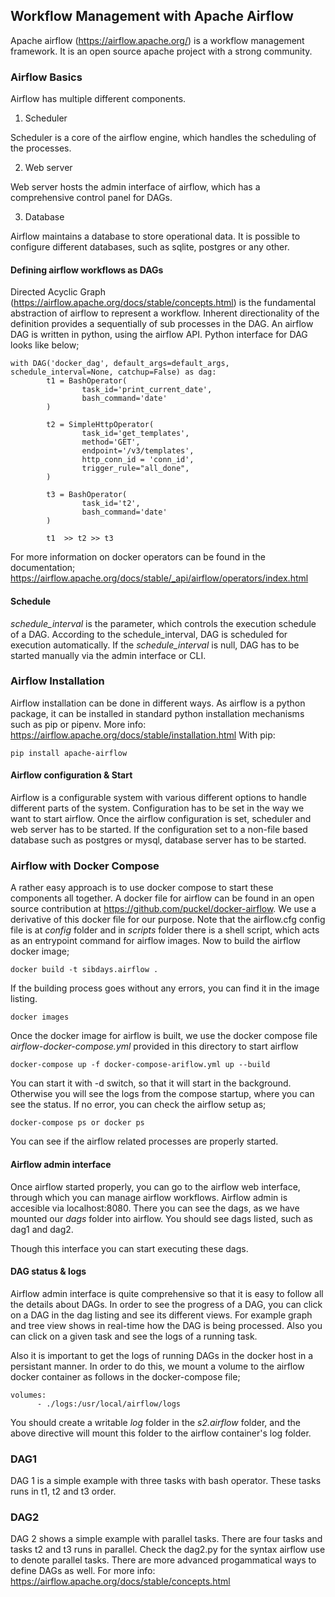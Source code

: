 ## Workflow Management with Apache Airflow

Apache airflow (https://airflow.apache.org/) is a workflow management framework. It is an open source apache project with a strong community.

### Airflow Basics

Airflow has multiple different components.

1. Scheduler

Scheduler is a core of the airflow engine, which handles the scheduling of the processes.

2. Web server

Web server hosts the admin interface of airflow, which has a comprehensive control panel for DAGs.

3. Database

Airflow maintains a database to store operational data. It is possible to configure different databases, such as sqlite, postgres or any other.


#### Defining airflow workflows as DAGs

Directed Acyclic Graph (https://airflow.apache.org/docs/stable/concepts.html) is the fundamental abstraction of airflow to represent a workflow. Inherent directionality of the definition provides a sequentially of sub processes in the DAG.
An airflow DAG is written in python, using the airflow API. Python interface for DAG looks like below;

```
with DAG('docker_dag', default_args=default_args, schedule_interval=None, catchup=False) as dag:
        t1 = BashOperator(
                task_id='print_current_date',
                bash_command='date'
        )
    
        t2 = SimpleHttpOperator(
                task_id='get_templates',
                method='GET',
                endpoint='/v3/templates',
                http_conn_id = 'conn_id',
                trigger_rule="all_done",
        )

        t3 = BashOperator(
                task_id='t2',
                bash_command='date'
        )

        t1  >> t2 >> t3

```

For more information on docker operators can be found in the documentation; https://airflow.apache.org/docs/stable/_api/airflow/operators/index.html

#### Schedule
*schedule_interval* is the parameter, which controls the execution schedule of a DAG. According to the schedule_interval, DAG is scheduled for execution automatically. If the *schedule_interval* is null, DAG has to be started manually via the admin interface or CLI.



### Airflow Installation 

Airflow installation can be done in different ways. As airflow is a python package, it can be installed in standard python installation mechanisms such as pip or pipenv.
More info: https://airflow.apache.org/docs/stable/installation.html
With pip:
```
pip install apache-airflow
```

#### Airflow configuration & Start

Airflow is a configurable system with various different options to handle different parts of the system. Configuration has to be set in the way we want to start airflow.
Once the airflow configuration is set, scheduler and web server has to be started. If the configuration set to a non-file based database such as postgres or mysql, database server has to be started.


### Airflow with Docker Compose

A rather easy approach is to use docker compose to start these components all together. A docker file for airflow can be found in an open source contribution at https://github.com/puckel/docker-airflow.
We use a derivative of this docker file for our purpose. Note that the airflow.cfg config file is at *config* folder and in *scripts* folder there is a shell script, which acts as an entrypoint command for airflow images.
Now to build the airflow docker image;

```
docker build -t sibdays.airflow .
```

If the building process goes without any errors, you can find it in the image listing. 

```
docker images
```


Once the docker image for airflow is built, we use the docker compose file *airflow-docker-compose.yml* provided in this directory to start airflow 


```
docker-compose up -f docker-compose-ariflow.yml up --build
```

You can start it with -d switch, so that it will start in the background. Otherwise you will see the logs from the compose startup, where you can see the status. If no error, you can check the airflow setup as;

```
docker-compose ps or docker ps
```

You can see if the airflow related processes are properly started.

#### Airflow admin interface

Once airflow started properly, you can go to the airflow web interface, through which you can manage airflow workflows. Airflow admin is accesible via localhost:8080.
There you can see the dags, as we have mounted our *dags* folder into airflow. You should see dags listed, such as dag1 and dag2.

Though this interface you can start executing these dags. 


#### DAG status & logs

Airflow admin interface is quite comprehensive so that it is easy to follow all the details about DAGs. In order to see the progress of a DAG, you can click on a DAG in the dag listing and see its different views.
For example graph and tree view shows in real-time how the DAG is being processed. Also you can click on a given task and see the logs of a running task.

Also it is important to get the logs of running DAGs in the docker host in a persistant manner. In order to do this, we mount a volume to the airflow docker container as follows in the docker-compose file;

```
volumes:
      - ./logs:/usr/local/airflow/logs
```

You should create a writable *log* folder in the *s2.airflow* folder, and the above directive will mount this folder to the airflow container's log folder. 

### DAG1

DAG 1 is a simple example with three tasks with bash operator. These tasks runs in t1, t2 and t3 order.

### DAG2

DAG 2 shows a simple example with parallel tasks. There are four tasks and tasks t2 and t3 runs in parallel. Check the dag2.py for the syntax airflow use to denote parallel tasks. There are more advanced progammatical ways to define DAGs as well.
For more info: https://airflow.apache.org/docs/stable/concepts.html



